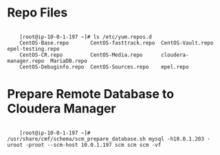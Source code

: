 # Repo Files

```

	[root@ip-10-0-1-197 ~]# ls /etc/yum.repos.d
	CentOS-Base.repo       CentOS-fasttrack.repo  CentOS-Vault.repo      epel-testing.repo
	CentOS-CR.repo         CentOS-Media.repo      cloudera-manager.repo  MariaDB.repo
	CentOS-Debuginfo.repo  CentOS-Sources.repo    epel.repo

```

# Prepare Remote Database to Cloudera Manager

```
	
	[root@ip-10-0-1-197 ~]# /usr/share/cmf/schema/scm_prepare_database.sh mysql -h10.0.1.203 -uroot -proot --scm-host 10.0.1.197 scm scm scm -vf


```